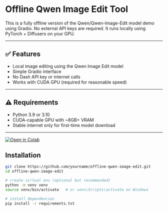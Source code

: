 # Offline Qwen Image Edit Tool

This is a fully offline version of the Qwen/Qwen-Image-Edit model demo using Gradio.
No external API keys are required. It runs locally using PyTorch + Diffusers on your GPU.

---

## ✅ Features
- Local image editing using the Qwen Image Edit model
- Simple Gradio interface
- No Dash API key or internet calls
- Works with CUDA GPU (required for reasonable speed)

---

## ⚠ Requirements

- Python 3.9 or 3.10
- CUDA-capable GPU with ~8GB+ VRAM
- Stable internet only for first-time model download

---
[![Open in Colab](https://colab.research.google.com/assets/colab-badge.svg)](https://colab.research.google.com/github/Fanu2/offline-qwen-image-edit/blob/main/offline_qwen_image_edit.ipynb)

## Installation

```bash
git clone https://github.com/yourname/offline-qwen-image-edit.git
cd offline-qwen-image-edit

# create virtual env (optional but recommended)
python -m venv venv
source venv/bin/activate   # or venv\Scripts\activate on Windows

# install dependencies
pip install -r requirements.txt
